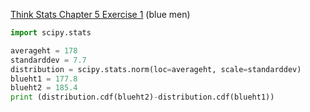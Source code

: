 [Think Stats Chapter 5 Exercise 1](http://greenteapress.com/thinkstats2/html/thinkstats2006.html#toc50) (blue men)

>> 


```python
import scipy.stats

averageht = 178
standarddev = 7.7
distribution = scipy.stats.norm(loc=averageht, scale=standarddev)
blueht1 = 177.8
blueht2 = 185.4
print (distribution.cdf(blueht2)-distribution.cdf(blueht1))
```
